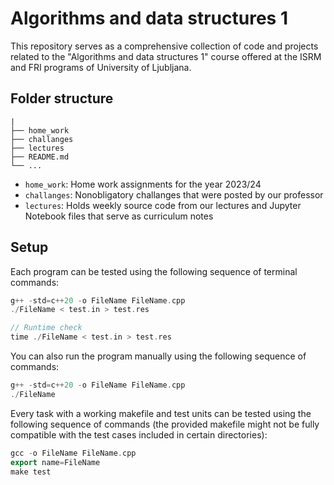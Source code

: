 # Algorithms and data structures 1
This repository serves as a comprehensive collection of code and projects related to the "Algorithms and data structures 1" course offered at the ISRM and FRI programs of University of Ljubljana.

## Folder structure
```
|
├── home_work
├── challanges
├── lectures
├── README.md
└── ...
```

- `home_work`:
    Home work assignments for the year 2023/24
- `challanges`:
    Nonobligatory challanges that were posted by our professor
- `lectures`:
    Holds weekly source code from our lectures and Jupyter Notebook files that serve as curriculum notes

## Setup 
Each program can be tested using the following sequence of terminal commands:

```cpp
g++ -std=c++20 -o FileName FileName.cpp 
./FileName < test.in > test.res

// Runtime check
time ./FileName < test.in > test.res
```

You can also run the program manually using the following sequence of commands:

```cpp
g++ -std=c++20 -o FileName FileName.cpp 
./FileName
```

Every task with a working makefile and test units can be tested using the following sequence of commands (the provided makefile might not be fully compatible with the test cases included in certain directories):
```cpp
gcc -o FileName FileName.cpp
export name=FileName
make test
```
